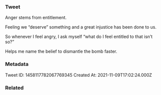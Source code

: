 ### Tweet
Anger stems from entitlement.

Feeling we “deserve” something and a great injustice has been done to us. 

So whenever I feel angry, I ask myself “what do I feel entitled to that isn’t so?”

Helps me name the belief to dismantle the bomb faster.

### Metadata
Tweet ID: 1458117782067769345
Created At: 2021-11-09T17:02:24.000Z

### Related

